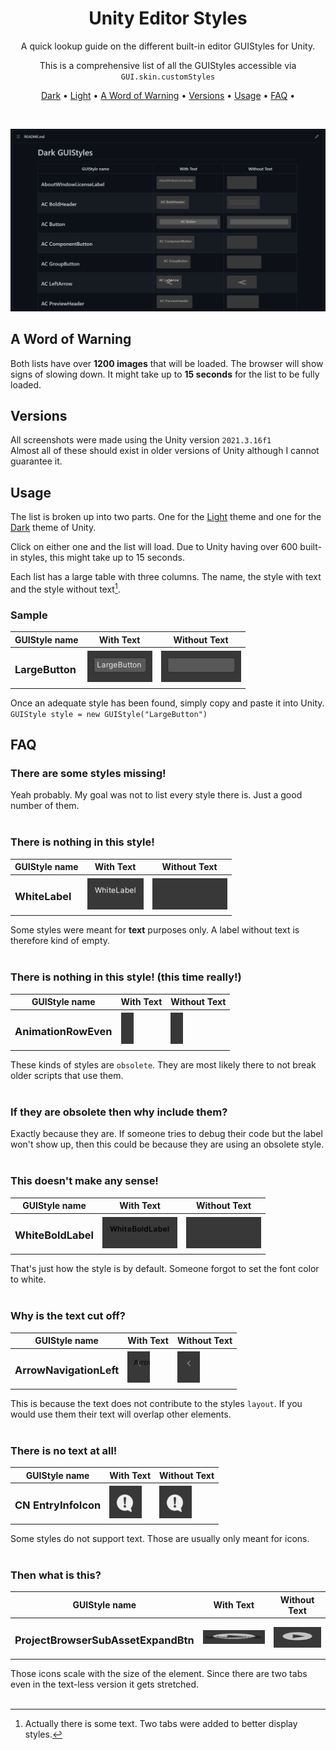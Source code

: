 <div align="center">

# Unity Editor Styles

A quick lookup guide on the different built-in editor GUIStyles for Unity.

This is a comprehensive list of all the GUIStyles accessible via `GUI.skin.customStyles`

[Dark](Dark/README.md) •
[Light](Light/README.md) •
[A Word of Warning](#a-word-of-warning) •
[Versions](#versions) •
[Usage](#usage) •
[FAQ](#faq) •

</div><br>

![Preview](preview.png)

## A Word of Warning

Both lists have over **1200 images** that will be loaded. The browser will show signs of slowing down. It might take up to **15 seconds** for the list to be fully loaded.

## Versions

All screenshots were made using the Unity version `2021.3.16f1`<br>
Almost all of these should exist in older versions of Unity although I cannot guarantee it.

## Usage

The list is broken up into two parts. One for the [Light](Light/README.md) theme and one for the [Dark](Dark/README.md) theme of Unity.

Click on either one and the list will load. Due to Unity having over 600 built-in styles, this might take up to 15 seconds.

Each list has a large table with three columns. The name, the style with text and the style without text[^1].

### Sample

| GUIStyle name | With Text | Without Text |
| --- | --- | --- |
| <h3>LargeButton</h3> | ![Alt text](Dark/img/LargeButton_text.png) | ![Alt text](Dark/img/LargeButton_textless.png) |

Once an adequate style has been found, simply copy and paste it into Unity.
`GUIStyle style = new GUIStyle("LargeButton")`

[^1]: Actually there is some text. Two tabs were added to better display styles.

## FAQ

### There are some styles missing!

Yeah probably. My goal was not to list every style there is. Just a good number of them.
<br><br>

### There is nothing in this style!

| GUIStyle name | With Text | Without Text |
| --- | --- | --- |
| <h3>WhiteLabel</h3> | ![Alt text](Dark/img/WhiteLabel_text.png) | ![Alt text](Dark/img/WhiteLabel_textless.png) |

Some styles were meant for **text** purposes only. A label without text is therefore kind of empty.
<br><br>

### There is nothing in this style! (this time really!)

| GUIStyle name | With Text | Without Text |
| --- | --- | --- |
| <h3>AnimationRowEven</h3> | ![Alt text](Dark/img/AnimationRowEven_text.png) | ![Alt text](Dark/img/AnimationRowEven_textless.png) |

These kinds of styles are `obsolete`. They are most likely there to not break older scripts that use them.
<br><br>

### If they are obsolete then why include them?

Exactly because they are. If someone tries to debug their code but the label won't show up, then this could be because they are using an obsolete style.
<br><br>

### This doesn't make any sense!

| GUIStyle name | With Text | Without Text |
| --- | --- | --- |
| <h3>WhiteBoldLabel</h3> | ![Alt text](Dark/img/WhiteBoldLabel_text.png) | ![Alt text](Dark/img/WhiteBoldLabel_textless.png) |

That's just how the style is by default. Someone forgot to set the font color to white.
<br><br>

### Why is the text cut off?

| GUIStyle name | With Text | Without Text |
| --- | --- | --- |
| <h3>ArrowNavigationLeft</h3> | ![Alt text](Dark/img/ArrowNavigationLeft_text.png) | ![Alt text](Dark/img/ArrowNavigationLeft_textless.png) |

This is because the text does not contribute to the styles `layout`. If you would use them their text will overlap other elements.
<br><br>

### There is no text at all!

| GUIStyle name | With Text | Without Text |
| --- | --- | --- |
| <h3>CN EntryInfoIcon</h3> | ![Alt text](Dark/img/CN%20EntryInfoIcon_text.png) | ![Alt text](Dark/img/CN%20EntryInfoIcon_textless.png) |

Some styles do not support text. Those are usually only meant for icons. 
<br><br>

### Then what is this?

| GUIStyle name | With Text | Without Text |
| --- | --- | --- |
| <h3>ProjectBrowserSubAssetExpandBtn</h3> | ![Alt text](Dark/img/ProjectBrowserSubAssetExpandBtn_text.png) | ![Alt text](Dark/img/ProjectBrowserSubAssetExpandBtn_textless.png) |

Those icons scale with the size of the element. Since there are two tabs even in the text-less version it gets stretched.
<br><br>
